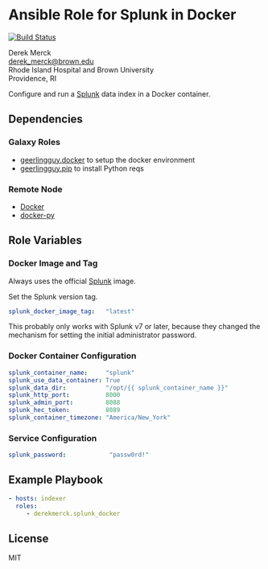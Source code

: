 Ansible Role for Splunk in Docker
=================================

[![Build Status](https://travis-ci.org/derekmerck/ansible-splunk-docker.svg?branch=master)](https://travis-ci.org/derekmerck/ansible-splunk-docker)

Derek Merck  
<derek_merck@brown.edu>  
Rhode Island Hospital and Brown University  
Providence, RI  

Configure and run a [Splunk](http://www.splunk.com) data index in a Docker container.


Dependencies
------------

### Galaxy Roles

- [geerlingguy.docker](https://github.com/geerlingguy/ansible-role-docker) to setup the docker environment
- [geerlingguy.pip](https://github.com/geerlingguy/ansible-role-pip) to install Python reqs


### Remote Node

- [Docker][]
- [docker-py][]

[Docker]: https://www.docker.com
[docker-py]: https://docker-py.readthedocs.io


Role Variables
--------------

### Docker Image and Tag

Always uses the official [Splunk][] image.

[splunk]: https://hub.docker.com/r/splunk/splunk/

Set the Splunk version tag.

```yaml
splunk_docker_image_tag:   "latest"
```

This probably only works with Splunk v7 or later, because they changed the mechanism for setting the initial administrator password.

### Docker Container Configuration

```yaml
splunk_container_name:     "splunk"
splunk_use_data_container: True
splunk_data_dir:           "/opt/{{ splunk_container_name }}"
splunk_http_port:          8000
splunk_admin_port:         8088
splunk_hec_token:          8089
splunk_container_timezone: "America/New_York"
```

### Service Configuration

```yaml
splunk_password:            "passw0rd!"
```



Example Playbook
----------------

```yaml
- hosts: indexer
  roles:
     - derekmerck.splunk_docker
```


License
-------

MIT
